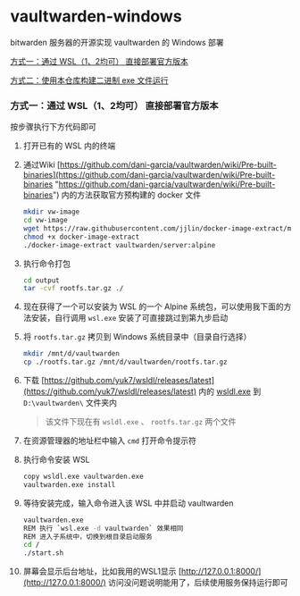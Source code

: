 # vaultwarden-windows

bitwarden 服务器的开源实现 vaultwarden 的 Windows 部署


[方式一：通过 WSL（1、2均可） 直接部署官方版本](%E6%96%B9%E5%BC%8F%E4%B8%80%EF%BC%9A%E9%80%9A%E8%BF%87%20WSL%EF%BC%881%E3%80%812%E5%9D%87%E5%8F%AF%EF%BC%89%20%E7%9B%B4%E6%8E%A5%E9%83%A8%E7%BD%B2%E5%AE%98%E6%96%B9%E7%89%88%E6%9C%AC)

[方式二：使用本仓库构建二进制 exe 文件运行](%E6%96%B9%E5%BC%8F%E4%BA%8C%EF%BC%9A%E4%BD%BF%E7%94%A8%E6%9C%AC%E4%BB%93%E5%BA%93%E6%9E%84%E5%BB%BA%E4%BA%8C%E8%BF%9B%E5%88%B6%20exe%20%E6%96%87%E4%BB%B6%E8%BF%90%E8%A1%8C)

### 方式一：通过 WSL（1、2均可） 直接部署官方版本

按步骤执行下方代码即可

1. 打开已有的 WSL 内的终端
2. 通过Wiki [https://github.com/dani-garcia/vaultwarden/wiki/Pre-built-binaries](https://github.com/dani-garcia/vaultwarden/wiki/Pre-built-binaries "https://github.com/dani-garcia/vaultwarden/wiki/Pre-built-binaries") 内的方法获取官方预构建的 docker 文件

   ```bash
   mkdir vw-image
   cd vw-image
   wget https://raw.githubusercontent.com/jjlin/docker-image-extract/main/docker-image-extract
   chmod +x docker-image-extract
   ./docker-image-extract vaultwarden/server:alpine
   ```
3. 执行命令打包

   ```bash
   cd output
   tar -cvf rootfs.tar.gz ./
   ```
4. 现在获得了一个可以安装为 WSL 的一个 Alpine 系统包，可以使用我下面的方法安装，自行调用 `wsl.exe` 安装了可直接跳过到第九步启动
5. 将 `rootfs.tar.gz` 拷贝到 Windows 系统目录中（目录自行选择）

   ```bash
   mkdir /mnt/d/vaultwarden
   cp ./rootfs.tar.gz /mnt/d/vaultwarden/rootfs.tar.gz
   ```
6. 下载 [https://github.com/yuk7/wsldl/releases/latest](https://github.com/yuk7/wsldl/releases/latest) 内的 [wsldl.exe](https://github.com/yuk7/wsldl/releases/download/22020900/wsldl.exe) 到 `D:\vaultwarden\` 文件夹内

   > 该文件下现在有 `wsldl.exe` 、 `rootfs.tar.gz` 两个文件
   >
7. 在资源管理器的地址栏中输入 `cmd` 打开命令提示符
8. 执行命令安装 WSL

   ```bash
   copy wsldl.exe vaultwarden.exe
   vaultwarden.exe install
   ```
9. 等待安装完成，输入命令进入该 WSL 中并启动 vaultwarden

   ```bash
   vaultwarden.exe
   REM 执行 `wsl.exe -d vaultwarden` 效果相同
   REM 进入子系统中，切换到根目录启动服务
   cd /
   ./start.sh
   ```
10. 屏幕会显示后台地址，比如我用的WSL1显示 [http://127.0.0.1:8000/](http://127.0.0.1:8000/) 访问没问题说明能用了，后续使用服务保持运行即可
